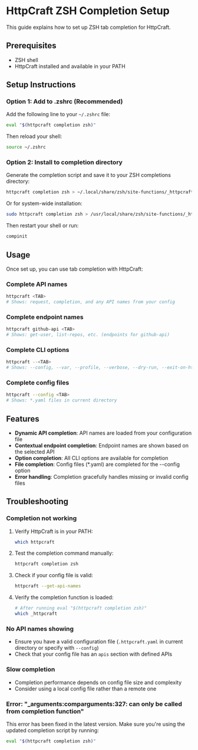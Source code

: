 # HttpCraft ZSH Completion Setup

This guide explains how to set up ZSH tab completion for HttpCraft.

## Prerequisites

- ZSH shell
- HttpCraft installed and available in your PATH

## Setup Instructions

### Option 1: Add to .zshrc (Recommended)

Add the following line to your `~/.zshrc` file:

```bash
eval "$(httpcraft completion zsh)"
```

Then reload your shell:

```bash
source ~/.zshrc
```

### Option 2: Install to completion directory

Generate the completion script and save it to your ZSH completions directory:

```bash
httpcraft completion zsh > ~/.local/share/zsh/site-functions/_httpcraft
```

Or for system-wide installation:

```bash
sudo httpcraft completion zsh > /usr/local/share/zsh/site-functions/_httpcraft
```

Then restart your shell or run:

```bash
compinit
```

## Usage

Once set up, you can use tab completion with HttpCraft:

### Complete API names

```bash
httpcraft <TAB>
# Shows: request, completion, and any API names from your config
```

### Complete endpoint names

```bash
httpcraft github-api <TAB>
# Shows: get-user, list-repos, etc. (endpoints for github-api)
```

### Complete CLI options

```bash
httpcraft --<TAB>
# Shows: --config, --var, --profile, --verbose, --dry-run, --exit-on-http-error, --help, --version
```

### Complete config files

```bash
httpcraft --config <TAB>
# Shows: *.yaml files in current directory
```

## Features

- **Dynamic API completion**: API names are loaded from your configuration file
- **Contextual endpoint completion**: Endpoint names are shown based on the selected API
- **Option completion**: All CLI options are available for completion
- **File completion**: Config files (*.yaml) are completed for the --config option
- **Error handling**: Completion gracefully handles missing or invalid config files

## Troubleshooting

### Completion not working

1. Verify HttpCraft is in your PATH:
   ```bash
   which httpcraft
   ```

2. Test the completion command manually:
   ```bash
   httpcraft completion zsh
   ```

3. Check if your config file is valid:
   ```bash
   httpcraft --get-api-names
   ```

4. Verify the completion function is loaded:
   ```bash
   # After running eval "$(httpcraft completion zsh)"
   which _httpcraft
   ```

### No API names showing

- Ensure you have a valid configuration file (`.httpcraft.yaml` in current directory or specify with `--config`)
- Check that your config file has an `apis` section with defined APIs

### Slow completion

- Completion performance depends on config file size and complexity
- Consider using a local config file rather than a remote one

### Error: "_arguments:comparguments:327: can only be called from completion function"

This error has been fixed in the latest version. Make sure you're using the updated completion script by running:

```bash
eval "$(httpcraft completion zsh)" 